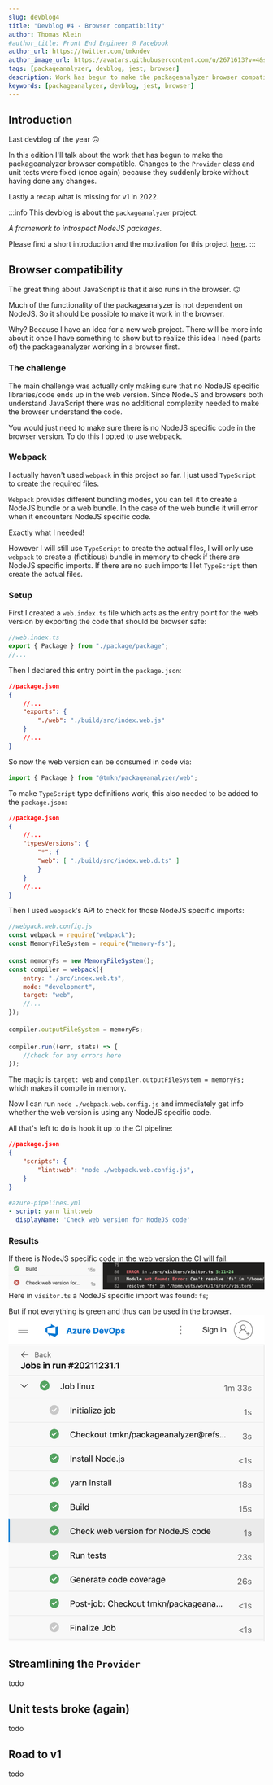 ```yaml
---
slug: devblog4
title: "Devblog #4 - Browser compatibility"
author: Thomas Klein
#author_title: Front End Engineer @ Facebook
author_url: https://twitter.com/tmkndev
author_image_url: https://avatars.githubusercontent.com/u/2671613?v=4&s=400
tags: [packageanalyzer, devblog, jest, browser]
description: Work has begun to make the packageanalyzer browser compatible. Cruft was removed and unit tests fixed (once again).
keywords: [packageanalyzer, devblog, jest, browser]
---
```


## Introduction
Last devblog of the year 🙃

In this edition I'll talk about the work that has begun to make the packageanalyzer browser compatible. Changes to the `Provider` class and unit tests were fixed (once again) because they suddenly broke without having done any changes.

Lastly a recap what is missing for v1 in 2022.
<!--truncate-->

:::info
 This devblog is about the `packageanalyzer` project.
 
 *A framework to introspect NodeJS packages.*

Please find a short introduction and the motivation for this project [here](/docs/intro).
:::

## Browser compatibility
The great thing about JavaScript is that it also runs in the browser. 🙃

Much of the functionality of the packageanalyzer is not dependent on NodeJS. So it should be possible to make it work in the browser.

Why? Because I have an idea for a new web project. There will be more info about it once I have something to show but to realize this idea I need (parts of) the packageanalyzer working in a browser first.

### The challenge
The main challenge was actually only making sure that no NodeJS specific libraries/code ends up in the web version.
Since NodeJS and browsers both understand JavaScript there was no additional complexity needed to make the browser understand the code.

You would just need to make sure there is no NodeJS specific code in the browser version. To do this I opted to use webpack.

### Webpack
I actually haven't used `webpack` in this project so far. I just used `TypeScript` to create the required files.

`Webpack` provides different bundling modes, you can tell it to create a NodeJS bundle or a web bundle. In the case of the web bundle it will error when it encounters NodeJS specific code.

Exactly what I needed!

However I will still use `TypeScript` to create the actual files, I will only use `webpack` to create a (fictitious) bundle in memory to check if there are NodeJS specific imports. If there are no such imports I let `TypeScript` then create the actual files.

### Setup
First I created a `web.index.ts` file which acts as the entry point for the web version by exporting the code that should be browser safe:
```typescript
//web.index.ts
export { Package } from "./package/package";
//...
```

Then I declared this entry point in the `package.json`:
```json
//package.json
{
    //...
    "exports": {
        "./web": "./build/src/index.web.js"
    }
    //...
}
```
So now the web version can be consumed in code via:
```javascript
import { Package } from "@tmkn/packageanalyzer/web";
```

To make `TypeScript` type definitions work, this also needed to be added to the `package.json`:
```json
//package.json
{
    //...
    "typesVersions": {
        "*": {
        "web": [ "./build/src/index.web.d.ts" ]
        }
    }
    //...
}
```

Then I used `webpack`'s API to check for those NodeJS specific imports:
```javascript
//webpack.web.config.js
const webpack = require("webpack");
const MemoryFileSystem = require("memory-fs");

const memoryFs = new MemoryFileSystem();
const compiler = webpack({
    entry: "./src/index.web.ts",
    mode: "development",
    target: "web",
    //...
});

compiler.outputFileSystem = memoryFs;

compiler.run((err, stats) => {
    //check for any errors here
});
```
The magic is `target: web` and `compiler.outputFileSystem = memoryFs;` which makes it compile in memory.

Now I can run `node ./webpack.web.config.js` and immediately get info whether the web version is using any NodeJS specific code.

All that's left to do is hook it up to the CI pipeline:
```json
//package.json
{
    "scripts": {
        "lint:web": "node ./webpack.web.config.js",
    }
}
```

```yml
#azure-pipelines.yml
- script: yarn lint:web
  displayName: 'Check web version for NodeJS code'
```

### Results
If there is NodeJS specific code in the web version the CI will fail:
![ci fail](./devblog4/nodejs_import.png "CI Web Check Fail")
Here in `visitor.ts` a NodeJS specific import was found: `fs`;

But if not everything is green and thus can be used in the browser.
![ci ok](./devblog4/azure_web_check.png "CI Web Check")

## Streamlining the `Provider`
todo

## Unit tests broke (again)
todo

## Road to v1
todo